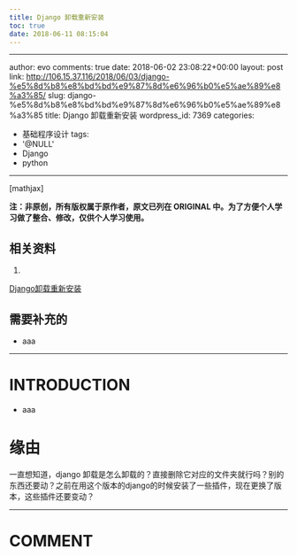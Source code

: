 ```yaml
---
title: Django 卸载重新安装
toc: true
date: 2018-06-11 08:15:04
---
```

---
author: evo
comments: true
date: 2018-06-02 23:08:22+00:00
layout: post
link: http://106.15.37.116/2018/06/03/django-%e5%8d%b8%e8%bd%bd%e9%87%8d%e6%96%b0%e5%ae%89%e8%a3%85/
slug: django-%e5%8d%b8%e8%bd%bd%e9%87%8d%e6%96%b0%e5%ae%89%e8%a3%85
title: Django 卸载重新安装
wordpress_id: 7369
categories:
- 基础程序设计
tags:
- '@NULL'
- Django
- python
---

<!-- more -->

[mathjax]

**注：非原创，所有版权属于原作者，原文已列在 ORIGINAL 中。为了方便个人学习做了整合、修改，仅供个人学习使用。**


## 相关资料





 	
  1. 


[Django卸载重新安装](https://blog.csdn.net/shanzhizi/article/details/49871251)







## 需要补充的





 	
  * aaa





* * *





# INTRODUCTION





 	
  * aaa




# 缘由


一直想知道，django 卸载是怎么卸载的？直接删除它对应的文件夹就行吗？别的东西还要动？之前在用这个版本的django的时候安装了一些插件，现在更换了版本，这些插件还要变动？























* * *





# COMMENT



